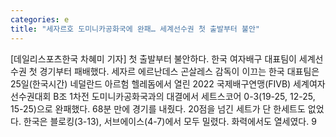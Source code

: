 ```yaml
---
categories: e
title: "세자르호 도미니카공화국에 완패… 세계선수권 첫 출발부터 불안"
---
```

[데일리스포츠한국 차혜미 기자] 첫 출발부터 불안하다. 한국 여자배구 대표팀이 세계선수권 첫 경기부터 패배했다. 세자르 에르난데스 곤살레스 감독이 이끄는 한국 대표팀은 25일(한국시간) 네덜란드 아르험 헬레돔에서 열린 2022 국제배구연맹(FIVB) 세계여자선수권대회 B조 1차전 도미니카공화국과의 대결에서 세트스코어 0-3(19-25, 12-25, 15-25)으로 완패했다. 68분 만에 경기를 내줬다. 20점을 넘긴 세트가 단 한세트도 없었다. 한국은 블로킹(3-13), 서브에이스(4-7)에서 모두 밀렸다. 화력에서도 열세였다. 9
